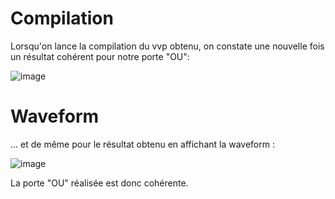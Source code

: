 # Compilation

Lorsqu'on lance la compilation du vvp obtenu, on constate une nouvelle fois un résultat cohérent pour notre porte "OU":

![image](https://user-images.githubusercontent.com/66918934/226136014-648a7bec-d640-4ed3-ab7f-586303c0bf67.png)

# Waveform

... et de même pour le résultat obtenu en affichant la waveform :

![image](https://user-images.githubusercontent.com/66918934/226136015-b562c69a-b68b-4f1b-8fd5-6777c1eb722e.png)

La porte "OU" réalisée est donc cohérente.
